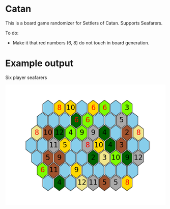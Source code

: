 # Catan

This is a board game randomizer for Settlers of Catan. Supports Seafarers.

To do:
+ Make it that red numbers (6, 8) do not touch in board generation.

# Example output

Six player seafarers

![plot](https://github.com/kerrmich2/Catan/blob/main/example%20output/large%20seafarers.png)
